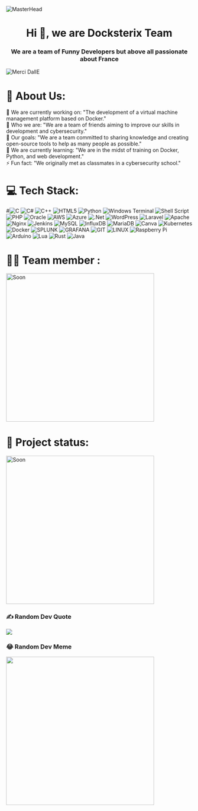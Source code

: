 ![MasterHead](https://cdn.discordapp.com/attachments/937073513267871834/1165958634287673434/Wallpaper.png?ex=6548be98&is=65364998&hm=b7dfbc5783bf0acfb887e907bb754f4de76ee03d6b26aa6aa02ef35d886fb1cd&)

<h1 align="center">Hi 👋, we are Docksterix Team</h1>
<h3 align="center"><h3 align="center">We are a team of Funny Developers but above all passionate about France</h3></h3>
<img align="center" alt="Merci DallE" src="https://cdn.discordapp.com/attachments/937329842859421706/1166401645870063637/DallE.png?ex=654a5b2f&is=6537e62f&hm=76d2618507e1b0d56f6ed8cf18ed592ed492de37b218ff238107c4ed64d591b3&">


# 💫 About Us:
🔭 We are currently working on: "The development of a virtual machine management platform based on Docker."<br>👯 Who we are: "We are a team of friends aiming to improve our skills in development and cybersecurity."<br>🤝 Our goals: "We are a team committed to sharing knowledge and creating open-source tools to help as many people as possible."<br>🌱 We are currently learning: "We are in the midst of training on Docker, Python, and web development."<br>⚡ Fun fact: "We originally met as classmates in a cybersecurity school."


# 💻 Tech Stack:
#![C](https://img.shields.io/badge/c-%2300599C.svg?style=for-the-badge&logo=c&logoColor=white) ![C#](https://img.shields.io/badge/c%23-%23239120.svg?style=for-the-badge&logo=c-sharp&logoColor=white) ![C++](https://img.shields.io/badge/c++-%2300599C.svg?style=for-the-badge&logo=c%2B%2B&logoColor=white) ![HTML5](https://img.shields.io/badge/html5-%23E34F26.svg?style=for-the-badge&logo=html5&logoColor=white) ![Python](https://img.shields.io/badge/python-3670A0?style=for-the-badge&logo=python&logoColor=ffdd54) ![Windows Terminal](https://img.shields.io/badge/Windows%20Terminal-%234D4D4D.svg?style=for-the-badge&logo=windows-terminal&logoColor=white) ![Shell Script](https://img.shields.io/badge/shell_script-%23121011.svg?style=for-the-badge&logo=gnu-bash&logoColor=white) ![PHP](https://img.shields.io/badge/php-%23777BB4.svg?style=for-the-badge&logo=php&logoColor=white) ![Oracle](https://img.shields.io/badge/Oracle-F80000?style=for-the-badge&logo=oracle&logoColor=white) ![AWS](https://img.shields.io/badge/AWS-%23FF9900.svg?style=for-the-badge&logo=amazon-aws&logoColor=white) ![Azure](https://img.shields.io/badge/azure-%230072C6.svg?style=for-the-badge&logo=microsoftazure&logoColor=white) ![.Net](https://img.shields.io/badge/.NET-5C2D91?style=for-the-badge&logo=.net&logoColor=white) ![WordPress](https://img.shields.io/badge/WordPress-%23117AC9.svg?style=for-the-badge&logo=WordPress&logoColor=white) ![Laravel](https://img.shields.io/badge/laravel-%23FF2D20.svg?style=for-the-badge&logo=laravel&logoColor=white) ![Apache](https://img.shields.io/badge/apache-%23D42029.svg?style=for-the-badge&logo=apache&logoColor=white) ![Nginx](https://img.shields.io/badge/nginx-%23009639.svg?style=for-the-badge&logo=nginx&logoColor=white) ![Jenkins](https://img.shields.io/badge/jenkins-%232C5263.svg?style=for-the-badge&logo=jenkins&logoColor=white) ![MySQL](https://img.shields.io/badge/mysql-%2300000f.svg?style=for-the-badge&logo=mysql&logoColor=white) ![InfluxDB](https://img.shields.io/badge/InfluxDB-22ADF6?style=for-the-badge&logo=InfluxDB&logoColor=white) ![MariaDB](https://img.shields.io/badge/MariaDB-003545?style=for-the-badge&logo=mariadb&logoColor=white) ![Canva](https://img.shields.io/badge/Canva-%2300C4CC.svg?style=for-the-badge&logo=Canva&logoColor=white) ![Kubernetes](https://img.shields.io/badge/kubernetes-%23326ce5.svg?style=for-the-badge&logo=kubernetes&logoColor=white) ![Docker](https://img.shields.io/badge/docker-%230db7ed.svg?style=for-the-badge&logo=docker&logoColor=white) ![SPLUNK](https://img.shields.io/badge/splunk-000000.svg?style=for-the-badge&logo=splunk&color=%23000000) ![GRAFANA](https://img.shields.io/badge/grafana-F46800.svg?style=for-the-badge&logo=grafana&logoColor=white&color=%23F46800) ![GIT](https://img.shields.io/badge/Git-fc6d26?style=for-the-badge&logo=git&logoColor=white) ![LINUX](https://img.shields.io/badge/Linux-FCC624?style=for-the-badge&logo=linux&logoColor=black) ![Raspberry Pi](https://img.shields.io/badge/-RaspberryPi-C51A4A?style=for-the-badge&logo=Raspberry-Pi) ![Arduino](https://img.shields.io/badge/-Arduino-00979D?style=for-the-badge&logo=Arduino&logoColor=white) ![Lua](https://img.shields.io/badge/lua-%232C2D72.svg?style=for-the-badge&logo=lua&logoColor=white) ![Rust](https://img.shields.io/badge/rust-%23000000.svg?style=for-the-badge&logo=rust&logoColor=white) ![Java](https://img.shields.io/badge/java-%23ED8B00.svg?style=for-the-badge&logo=openjdk&logoColor=white)

# 👨‍💻 Team member :

<img alt="Soon" src="https://cdn.discordapp.com/attachments/1060130912760766564/1166389905908322364/I3X4.gif?ex=654a5040&is=6537db40&hm=dc10a133d2384666f815c780edffee459cae54d8a683ba3529bb0f3098ae2b62&" style="width: 400px; height: auto;"/>

# 🎯 Project status:

<img alt="Soon" src="https://cdn.discordapp.com/attachments/1060130912760766564/1166389905908322364/I3X4.gif?ex=654a5040&is=6537db40&hm=dc10a133d2384666f815c780edffee459cae54d8a683ba3529bb0f3098ae2b62&" style="width: 400px; height: auto;"/>

### ✍️ Random Dev Quote
![](https://quotes-github-readme.vercel.app/api?type=horizontal&theme=radical)

### 😂 Random Dev Meme
<img src='https://randommeme-five.vercel.app/' style="height: 400px;"/>

